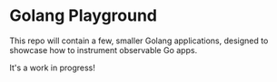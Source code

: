 # Golang Playground

This repo will contain a few, smaller Golang applications, designed to showcase how to instrument observable Go apps.

It's a work in progress! 
